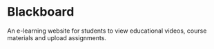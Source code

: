 # Blackboard
An e-learning website for students to view educational videos, course materials and upload assignments.
